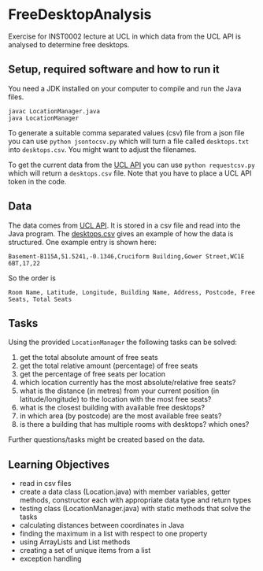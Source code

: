 # FreeDesktopAnalysis
Exercise for INST0002 lecture at UCL in which data from the UCL API is analysed to determine free desktops.

## Setup, required software and how to run it
You need a JDK installed on your computer to compile and run the Java files.
```
javac LocationManager.java
java LocationManager
```

To generate a suitable comma separated values (csv) file from a json file you can use `python jsontocsv.py` which will turn a file called `desktops.txt` into `desktops.csv`. You might want to adjust the filenames.

To get the current data from the [UCL API](https://uclapi.com) you can use `python requestcsv.py` which will return a `desktops.csv` file. Note that you have to place a UCL API token in the code.

## Data
The data comes from [UCL API](https://uclapi.com). It is stored in a csv file and read into the Java program. The [desktops.csv](desktops.csv) gives an example of how the data is structured. One example entry is shown here:

```
Basement-B115A,51.5241,-0.1346,Cruciform Building,Gower Street,WC1E 6BT,17,22
```

So the order is
```
Room Name, Latitude, Longitude, Building Name, Address, Postcode, Free Seats, Total Seats
```

## Tasks

Using the provided `LocationManager` the following tasks can be solved:
1. get the total absolute amount of free seats
2. get the total relative amount (percentage) of free seats
3. get the percentage of free seats per location
4. which location currently has the most absolute/relative free seats?
5. what is the distance (in metres) from your current position (in latitude/longitude) to the location with the most free seats?
6. what is the closest building with available free desktops?
7. in which area (by postcode) are the most available free seats?
8. is there a building that has multiple rooms with desktops? which ones?

Further questions/tasks might be created based on the data.

## Learning Objectives
* read in csv files
* create a data class (Location.java) with member variables, getter methods, constructor each with appropriate data type and return types
* testing class (LocationManager.java) with static methods that solve the tasks
* calculating distances between coordinates in Java
* finding the maximum in a list with respect to one property
* using ArrayLists and List methods
* creating a set of unique items from a list
* exception handling
